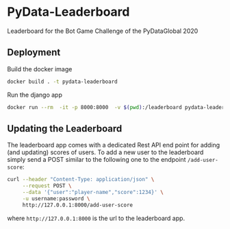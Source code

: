 # PyData-Leaderboard
Leaderboard for the Bot Game Challenge of the PyDataGlobal 2020


## Deployment
Build the docker image
```bash
docker build . -t pydata-leaderboard
```
Run the django app
```bash
docker run --rm  -it -p 8000:8000  -v $(pwd):/leaderboard pydata-leaderboard
```


## Updating the Leaderboard
The leaderboard app comes with a dedicated Rest API end point for adding (and updating) scores of users.
To add a new user to the leaderboard simply send a POST similar to the following one to the endpoint `/add-user-score`:

```bash
curl --header "Content-Type: application/json" \
     --request POST \
     --data '{"user":"player-name","score":1234}' \
     -u username:password \
     http://127.0.0.1:8000/add-user-score
```

where `http://127.0.0.1:8000` is the url to the leaderboard app.